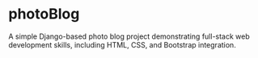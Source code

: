 # photoBlog
A simple Django-based photo blog project demonstrating full-stack web development skills, including HTML, CSS, and Bootstrap integration.
